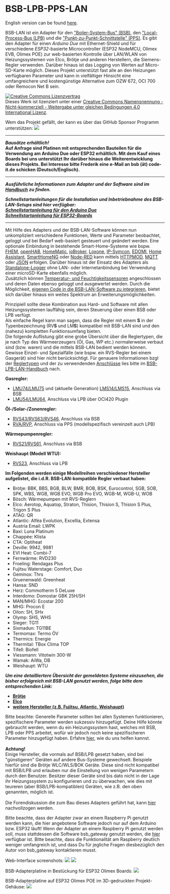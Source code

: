 # BSB-LPB-PPS-LAN

English version can be found <A HREF="https://github.com/fredlcore/bsb_lan/blob/master/README.md">here</A>. 

BSB-LAN ist ein Adapter für den ["Boiler-System-Bus" (BSB)](https://1coderookie.github.io/BSB-LPB-LAN/kap10.html#1011-bsb), den ["Local-Process-Bus (LPB)](https://1coderookie.github.io/BSB-LPB-LAN/kap10.html#1012-lpb) und die ["Punkt-zu-Punkt-Schnittstelle" (PPS)](https://1coderookie.github.io/BSB-LPB-LAN/kap10.html#1013-pps-schnittstelle). Es gibt den Adapter für einen *Arduino Due* mit Ethernet-Shield und für verschiedene *ESP32*-basierte Microcontroller (ESP32 NodeMCU, Olimex EVB, Olimex POE) zur web-basierten Kontrolle über LAN/WLAN von Heizungssystemen von Elco, Brötje und anderen Herstellern, die Siemens-Regler verwenden. Darüber hinaus ist das Logging von Werten auf Micro-SD-Karte möglich. Dieses Projekt unterstützt fast alle an den Heizungen verfügbaren Parameter und kann in vielfältiger Hinsicht eine umfangreichere und kostengünstige Alternative zum OZW 672, OCI 700 oder Remocon Net B sein.

<a rel="license" href="http://creativecommons.org/licenses/by-nc-sa/4.0/"><img alt="Creative Commons Lizenzvertrag" style="border-width:0" src="https://i.creativecommons.org/l/by-nc-sa/4.0/88x31.png" /></a><br />Dieses Werk ist lizenziert unter einer <a rel="license" href="http://creativecommons.org/licenses/by-nc-sa/4.0/">Creative Commons Namensnennung - Nicht-kommerziell - Weitergabe unter gleichen Bedingungen 4.0 International Lizenz</a>.

Wem das Projekt gefällt, der kann es über das GitHub Sponsor Programm unterstützen: [![](https://img.shields.io/static/v1?label=Sponsor&message=%E2%9D%A4&logo=GitHub&color=%23fe8e86)](https://github.com/sponsors/fredlcore) 

---

***Bausätze erhältlich!***  
**Auf Anfrage sind Platinen mit entsprechenden Bauteilen für die Verwendung am Arduino Due oder ESP32 erhältlich. Mit dem Kauf eines Boards bei uns unterstützt Ihr darüber hinaus die Weiterentwicklung dieses Projekts. Bei Interesse bitte Frederik eine e-Mail an bsb (ät) code-it.de schicken (Deutsch/Englisch).**  

---

***Ausführliche Informationen zum Adapter und der Software sind im [Handbuch](https://1coderookie.github.io/BSB-LPB-LAN/) zu finden.***  
   
***Schnellstartanleitungen für die Installation und Inbetriebnahme des BSB-LAN-Setups sind hier verfügbar:***  
***[Schnellstartanleitung für den Arduino Due](https://1coderookie.github.io/BSB-LPB-LAN/SSA_DUE.html)***  
***[Schnellstartanleitung für ESP32-Boards](https://1coderookie.github.io/BSB-LPB-LAN/SSA_ESP32.html)***  
     
---     
   
Mit Hilfe des Adapters und der BSB-LAN-Software können nun unkompliziert verschiedene Funktionen, Werte und Parameter beobachtet, geloggt und bei Bedarf web-basiert gesteuert und geändert werden.
Eine optionale Einbindung in bestehende Smart-Home-Systeme wie bspw. [FHEM](https://1coderookie.github.io/BSB-LPB-LAN/kap08.html#81-fhem), [openHAB](https://1coderookie.github.io/BSB-LPB-LAN/kap08.html#82-openhab), [HomeMatic](https://1coderookie.github.io/BSB-LPB-LAN/kap08.html#83-homematic-eq3), [ioBroker](https://1coderookie.github.io/BSB-LPB-LAN/kap08.html#84-iobroker), [Loxone](https://1coderookie.github.io/BSB-LPB-LAN/kap08.html#85-loxone), [IP-Symcon](https://1coderookie.github.io/BSB-LPB-LAN/kap08.html#86-ip-symcon), [EDOMI](https://1coderookie.github.io/BSB-LPB-LAN/kap08.html#810-edomi), [Home Assistant](https://1coderookie.github.io/BSB-LPB-LAN/kap08.html#811-home-assistant), [SmartHomeNG](https://1coderookie.github.io/BSB-LPB-LAN/kap08.html#812-smarthomeng) oder [Node-RED](https://1coderookie.github.io/BSB-LPB-LAN/kap08.html#813-node-red) kann mittels [HTTPMOD](https://1coderookie.github.io/BSB-LPB-LAN/kap08.html#812-einbindung-mittels-httpmod-modul), [MQTT](https://1coderookie.github.io/BSB-LPB-LAN/kap05.html#52-mqtt) oder [JSON](https://1coderookie.github.io/BSB-LPB-LAN/kap05.html#53-json) erfolgen. 
Darüber hinaus ist der Einsatz des Adapters als [Standalone-Logger](https://1coderookie.github.io/BSB-LPB-LAN/kap06.html#61-loggen-von-daten) ohne LAN- oder Internetanbindung bei Verwendung einer microSD-Karte ebenfalls möglich.  
Zusätzlich können [Temperatur- und Feuchtigkeitssensoren](https://1coderookie.github.io/BSB-LPB-LAN/kap07.html#71-verwendung-optionaler-sensoren-dht22-ds18b20-bme280) angeschlossen und deren Daten ebenso geloggt und ausgewertet werden. Durch die Möglichkeit, [eigenen Code in die BSB-LAN-Software zu integrieren](https://1coderookie.github.io/BSB-LPB-LAN/kap06.html#68-eigenen-code-in-bsb-lan-einbinden), bietet sich darüber hinaus ein weites Spektrum an Erweiterungsmöglichkeiten. 
   
Prinzipiell sollte diese Kombination aus Hard- und Software mit allen Heizungssystemen lauffähig sein, deren Steuerung über einen BSB oder LPB verfügt.  
Als einfache Regel kann man sagen, dass die Regler mit einem **S** in der Typenbezeichnung (RV**S** und LM**S**) kompatibel mit BSB-LAN sind und den (nahezu) kompletten Funktionsumfang bieten.  
Die folgende Auflistung gibt eine grobe Übersicht über die Reglertypen, die je nach Typ des Wärmeerzeugers (Öl, Gas, WP etc.) normalerweise verbaut sind (bzw. waren) und die mittels BSB-LAN bedient werden können. Gewisse Einzel- und Spezialfälle (wie bspw. ein RVS-Regler bei einem Gasgerät) sind hier nicht berücksichtigt. Für genauere Informationen bzgl der [Reglertypen](https://1coderookie.github.io/BSB-LPB-LAN/kap10.html#102-detaillierte-beschreibung-der-kompatiblen-regler) und der zu verwendenden [Anschlüsse](https://1coderookie.github.io/BSB-LPB-LAN/kap03.html#31-anschluss-des-adapters) lies bitte im [BSB-LPB-LAN-Handbuch](https://1coderookie.github.io/BSB-LPB-LAN/) nach.

**Gasregler:**  
- [LMU74/LMU75](https://1coderookie.github.io/BSB-LPB-LAN/kap10.html#10211-lmu-regler) und (aktuelle Generation) [LMS14/LMS15](https://1coderookie.github.io/BSB-LPB-LAN/kap10.html#10212-lms-regler), Anschluss via BSB  
- [LMU54/LMU64](https://1coderookie.github.io/BSB-LPB-LAN/kap10.html#10211-lmu-regler), Anschluss via LPB über OCI420 Plugin  
   
**Öl-/Solar-/Zonenregler:**  
- [RVS43/RVS63/RVS46](https://1coderookie.github.io/BSB-LPB-LAN/kap10.html#10222-rvs-regler), Anschluss via BSB  
- [RVA/RVP](https://1coderookie.github.io/BSB-LPB-LAN/kap10.html#10221-rva--und-rvp-regler), Anschluss via PPS (modellspezifisch vereinzelt auch LPB)  
   
**Wärmepumpenregler:**  
- [RVS21/RVS61](https://1coderookie.github.io/BSB-LPB-LAN/kap10.html#10222-rvs-regler), Anschluss via BSB  
   
**Weishaupt (Modell WTU):**  
- [RVS23](https://1coderookie.github.io/BSB-LPB-LAN/kap10.html#10222-rvs-regler), Anschluss via LPB      
  
**Im Folgenden werden einige Modellreihen verschiedener Hersteller aufgelistet, die i.d.R. BSB-LAN-kompatible Regler verbaut haben:**  
- Brötje: BBK, BBS, BGB, BLW, BMR, BOB, BSK, Eurocontrol, SGB, SOB, SPK, WBS, WGB, WGB EVO, WGB Pro EVO, WGB-M, WGB-U, WOB
- Bösch: Wärmepumpen mit RVS-Reglern
- Elco: Aerotop, Aquatop, Straton, Thision, Thision S, Thision S Plus, Trigon S Plus  
- ATAG: QR  
- Atlantic: Alféa Evolution, Excellia, Extensa  
- Austria Email: LWPK  
- Baxi: Luna Platinum
- Chappée: Klista
- CTA: Optiheat  
- Deville: 9942, 9981
- EVI Heat: Combi-7
- Fernwärme: RVD230
- Froeling: Rendagas Plus
- Fujitsu Waterstage: Comfort, Duo
- Geminox: Thrs
- Gruenenwald: Greenheat
- Hansa: SND
- Herz: Commotherm 5 DeLuxe
- Interdomo: Domostar GBK 25H/SH
- MAN/MHG: Ecostar 200
- MHG: Procon E
- Oilon: SH, SHx
- Olymp: SHS, WHS
- Sieger: TG11
- Sixmadun: TG11BE
- Termomax: Termo ÖV
- Thermics: Energie
- Thermital: TBox Clima TOP
- Tifell: Biofell
- Viessmann: Vitotwin 300-W
- Wamak: AiWa, DB
- Weishaupt: WTU
   
***Um eine detailliertere Übersicht der gemeldeten Systeme einzusehen, die bisher erfolgreich mit BSB-LAN genutzt werden, folge bitte dem entsprechenden Link:***  
- **[Brötje](https://1coderookie.github.io/BSB-LPB-LAN/kap11.html#111-brötje)**
- **[Elco](https://1coderookie.github.io/BSB-LPB-LAN/kap11.html#112-elco)**
- **[weitere Hersteller (z.B. Fujitsu, Atlantic, Weishaupt)](https://1coderookie.github.io/BSB-LPB-LAN/kap11.html#113-weitere-hersteller)**      
   
Bitte beachte: Generelle Parameter sollten bei allen Systemen funktionieren, spezifischere Parameter werden sukzessiv hinzugefügt. Deine Hilfe könnte gebraucht werden, wenn du ein Heizungssystem hast, welches mit BSB, LPB oder PPS arbeitet, wofür wir jedoch noch keine spezifischeren Parameter hinzugefügt haben. Erfahre <A HREF="https://github.com/fredlcore/bsb_lan/blob/master/FAQ_de.md#mein-heizungssystem-verf%C3%BCgt-%C3%BCber-parameter-die-von-der-software-bisher-nicht-unterst%C3%BCtzt-werden-kann-ich-behilflich-sein-diese-parameter-hinzuzuf%C3%BCgen">hier</A>, wie du uns helfen kannst.
<BR><BR>
<B>Achtung!</B><BR>
Einige Hersteller, die vormals auf BSB/LPB gesetzt haben, sind bei "günstigeren" Geräten auf andere Bus-Systeme gewechselt. Beispiele hierfür sind die Brötje WLC/WLS/BOK Geräte. Diese sind nicht kompatibel mit BSB/LPB und erlauben nur die Einstellung von wenigen Parametern durch den Benutzer. Besitzer dieser Geräte sind bis dato nicht in der Lage ihr Heizungssystem zu konfigurieren und zu überwachen, wie dies mit teureren (aber BSB/LPB-kompatiblen) Geräten, wie z.B. den oben genannten, möglich ist.
<BR><BR>
Die Forendiskussion die zum Bau dieses Adapters geführt hat, kann <A HREF="https://forum.fhem.de/index.php?topic=29762.new;topicseen#new">hier</A> nachvollzogen werden.<BR>

Bitte beachte, dass der Adapter zwar an einem Raspberry Pi genutzt werden kann, die hier angebotene Software jedoch nur auf dem Arduino bzw. ESP32 läuft! Wenn der Adapter an einem Raspberry Pi genutzt werden soll, muss stattdessen die Software bsb_gateway genutzt werden, die <A HREF="https://github.com/loehnertj/bsbgateway">hier</A> verfügbar ist. Bitte beachte, dass die Funktionalität am Raspberry deutlich weniger umfangreich ist, und dass Du für jegliche Fragen diesbezüglich den Autor von bsb_gateway kontaktieren musst.

Web-Interface screenshots:
<img src="https://github.com/fredlcore/bsb_lan/blob/master/BSB_LAN/schematics/Web-Interface.png" size="50%">
<img src="https://github.com/fredlcore/bsb_lan/blob/master/BSB_LAN/schematics/Web-Interface2.png" size="50%">

BSB-Adapterplatine in Bestückung für ESP32 Olimex Boards:
<img src="https://github.com/fredlcore/bsb_lan/blob/master/BSB_LAN/schematics/Logic%20Level%20Adapter.jpg" size="50%">

BSB-Adapterplatine auf ESP32 Olimex POE im 3D-gedruckten Projekt-Gehäuse:
<img src="https://github.com/fredlcore/bsb_lan/blob/master/BSB_LAN/schematics/Logic%20Level%20Adapter%20in%20Case.jpg" size="50%">
